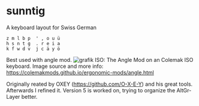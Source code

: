 # sunntig
A keyboard layout for Swiss German

```
z m l b p  ' , o u ü 
h s n t g  . r e i a 
k f w d v  j c ä y ö 
```

Best used with angle mod.
![grafik](https://user-images.githubusercontent.com/65241975/200529481-8335f492-1a24-470b-9634-cc80dda86aff.png)
 ISO: The Angle Mod on an Colemak ISO keyboard.
Image source and more info: https://colemakmods.github.io/ergonomic-mods/angle.html

Originally reated by OXEY (https://github.com/O-X-E-Y) and his great tools. Afterwards I refined it.
Version 5 is worked on, trying to organize the AltGr-Layer better.
